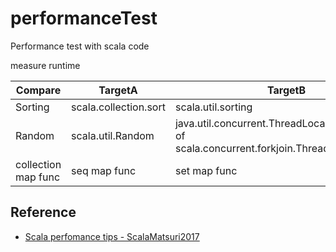# performanceTest
Performance test with scala code

measure runtime 

| Compare | TargetA | TargetB |
| -------- | -------- | -------- |
| Sorting | scala.collection.sort | scala.util.sorting |
| Random | scala.util.Random | java.util.concurrent.ThreadLocalRandom (alias of scala.concurrent.forkjoin.ThreadLocalRandom) |
| collection map func | seq map func | set map func  |

## Reference

 - [Scala perfomance tips - ScalaMatsuri2017](https://speakerdeck.com/petitviolet/scala-performance-tips-scalamatsuri2017)

